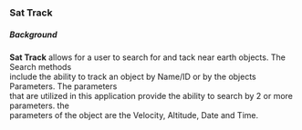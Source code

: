 ### Sat Track
##### Background

**Sat Track**  allows for a user to search for and tack near earth objects. The Search methods  
 include the ability to track an object by Name/ID or by the objects Parameters. The parameters  
 that are utilized in this application provide the ability to search by 2 or more parameters. the  
 parameters of the object are the Velocity, Altitude, Date and Time.